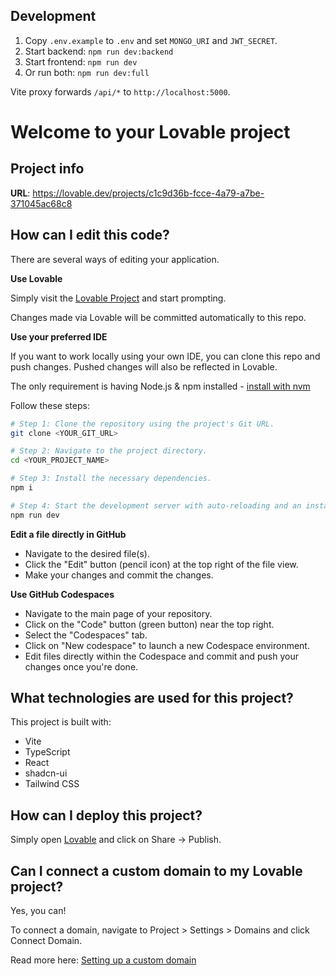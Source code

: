 ## Development

1. Copy `.env.example` to `.env` and set `MONGO_URI` and `JWT_SECRET`.
2. Start backend: `npm run dev:backend`
3. Start frontend: `npm run dev`
4. Or run both: `npm run dev:full`

Vite proxy forwards `/api/*` to `http://localhost:5000`.

# Welcome to your Lovable project

## Project info

**URL**: https://lovable.dev/projects/c1c9d36b-fcce-4a79-a7be-371045ac68c8

## How can I edit this code?

There are several ways of editing your application.

**Use Lovable**

Simply visit the [Lovable Project](https://lovable.dev/projects/c1c9d36b-fcce-4a79-a7be-371045ac68c8) and start prompting.

Changes made via Lovable will be committed automatically to this repo.

**Use your preferred IDE**

If you want to work locally using your own IDE, you can clone this repo and push changes. Pushed changes will also be reflected in Lovable.

The only requirement is having Node.js & npm installed - [install with nvm](https://github.com/nvm-sh/nvm#installing-and-updating)

Follow these steps:

```sh
# Step 1: Clone the repository using the project's Git URL.
git clone <YOUR_GIT_URL>

# Step 2: Navigate to the project directory.
cd <YOUR_PROJECT_NAME>

# Step 3: Install the necessary dependencies.
npm i

# Step 4: Start the development server with auto-reloading and an instant preview.
npm run dev
```

**Edit a file directly in GitHub**

- Navigate to the desired file(s).
- Click the "Edit" button (pencil icon) at the top right of the file view.
- Make your changes and commit the changes.

**Use GitHub Codespaces**

- Navigate to the main page of your repository.
- Click on the "Code" button (green button) near the top right.
- Select the "Codespaces" tab.
- Click on "New codespace" to launch a new Codespace environment.
- Edit files directly within the Codespace and commit and push your changes once you're done.

## What technologies are used for this project?

This project is built with:

- Vite
- TypeScript
- React
- shadcn-ui
- Tailwind CSS

## How can I deploy this project?

Simply open [Lovable](https://lovable.dev/projects/c1c9d36b-fcce-4a79-a7be-371045ac68c8) and click on Share -> Publish.

## Can I connect a custom domain to my Lovable project?

Yes, you can!

To connect a domain, navigate to Project > Settings > Domains and click Connect Domain.

Read more here: [Setting up a custom domain](https://docs.lovable.dev/tips-tricks/custom-domain#step-by-step-guide)
